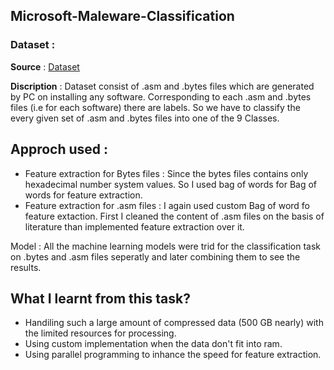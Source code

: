 ## Microsoft-Maleware-Classification

### Dataset : 
   **Source** : [Dataset]("https://www.kaggle.com/c/malware-classification/data) <br>
   
   **Discription** : Dataset consist of .asm and .bytes files which are generated by PC on installing any software. Corresponding to each .asm and .bytes files (i.e for each software) there are labels. So we have to classify the every given set of .asm and .bytes files into one of the 9 Classes.
   
   
## Approch used : 

* Feature extraction for Bytes files : 
        Since the  bytes files contains only hexadecimal number system values. So I used bag of words for Bag of words for feature extraction.
* Feature extraction for .asm files : 
        I again used custom Bag of word fo feature extaction. First I cleaned the content of .asm files on the basis of literature than implemented feature extraction over it. 
        
Model : 
  All the machine learning models were trid for the classification task on .bytes and .asm files seperatly and later combining them to see the results.
  
## What I learnt from this task?

* Handiling such a large amount of compressed data (500 GB nearly) with the limited resources for processing.
* Using custom implementation when the data don't fit into ram.
* Using parallel programming to inhance the speed for feature extraction.
   
   
   
   
